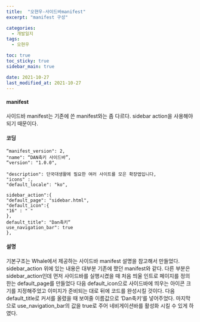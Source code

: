 ```yaml
---
title:  "오현우-사이드바manifest"
excerpt: "manifest 구성"

categories:
  - 개발일지
tags:
  - 오현우

toc: true
toc_sticky: true
sidebar_main: true

date: 2021-10-27
last_modified_at: 2021-10-27
---
```


#### manifest
사이드바 manifest는 기존에 쓴 manifest와는 좀 다르다. sidebar action을 사용해야되기 때문이다. 

#### 코딩
```
“manifest_version": 2,
"name": “DAN축키 사이드바”,
“version": "1.0.0",

"description": 단국대생활에 필요한 여러 사이트를 모은 확장앱입니다,
"icons" :,
"default_locale": "ko",

sidebar_action":{
"default_page": "sidebar.html",
"default_icon":{
"16" : " "
},
default_title": "Dan축키“
use_navigation_bar": true
},
```

#### 설명
기본구조는 Whale에서 제공하는 사이드바 manifest 설명을 참고해서 만들었다. 
sidebar_action 위에 있는 내용은 대부분 기존에 짰던 manifest와 같다. 
다른 부분은 sidebar_action인데 먼저 사이드바를 실행시켰을 때 처음 띄울 인트로 페이지를 정의한는 default_page를 만들었다
다음 default_icon으로 사이드바에 띄우는 아이콘 크기를 지정해주었고 이미지가 준비되는 대로 뒤에 코드를 완성시킬 것이다.
다음 default_title로 커서를 올렸을 때 보여줄 이름값으로 ‘Dan축키‘를 넣어주었다.
마지막으로 use_navigation_bar의 값을 true로 주어 네비게이션바를 활성화 시킬 수 있게 하였다.
